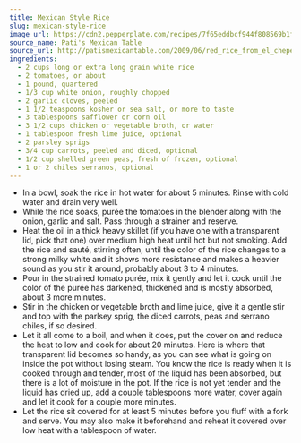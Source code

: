 ```yaml
---
title: Mexican Style Rice
slug: mexican-style-rice
image_url: https://cdn2.pepperplate.com/recipes/7f65eddbcf944f808569b1f693a02b2e.jpg
source_name: Pati's Mexican Table
source_url: http://patismexicantable.com/2009/06/red_rice_from_el_chepe/
ingredients:
  - 2 cups long or extra long grain white rice
  - 2 tomatoes, or about
  - 1 pound, quartered
  - 1/3 cup white onion, roughly chopped
  - 2 garlic cloves, peeled
  - 1 1/2 teaspoons kosher or sea salt, or more to taste
  - 3 tablespoons safflower or corn oil
  - 3 1/2 cups chicken or vegetable broth, or water
  - 1 tablespoon fresh lime juice, optional
  - 2 parsley sprigs
  - 3/4 cup carrots, peeled and diced, optional
  - 1/2 cup shelled green peas, fresh of frozen, optional
  - 1 or 2 chiles serranos, optional
---
```


* In a bowl, soak the rice in hot water for about 5 minutes. Rinse with cold water and drain very well.
* While the rice soaks, purée the tomatoes in the blender along with the onion, garlic and salt. Pass through a strainer and reserve.
* Heat the oil in a thick heavy skillet (if you have one with a transparent lid, pick that one) over medium high heat until hot but not smoking. Add the rice and sauté, stirring often, until the color of the rice changes to a strong milky white and it shows more resistance and makes a heavier sound as you stir it around, probably about 3 to 4 minutes.
* Pour in the strained tomato purée, mix it gently and let it cook until the color of the purée has darkened, thickened and is mostly absorbed, about 3 more minutes.
* Stir in the chicken or vegetable broth and lime juice, give it a gentle stir and top with the parlsey sprig, the diced carrots, peas and serrano chiles, if so desired.
* Let it all come to a boil, and when it does, put the cover on and reduce the heat to low and cook for about 20 minutes. Here is where that transparent lid becomes so handy, as you can see what is going on inside the pot without losing steam. You know the rice is ready when it is cooked through and tender, most of the liquid has been absorbed, but there is a lot of moisture in the pot. If the rice is not yet tender and the liquid has dried up, add a couple tablespoons more water, cover again and let it cook for a couple more minutes.
* Let the rice sit covered for at least 5 minutes before you fluff with a fork and serve. You may also make it beforehand and reheat it covered over low heat with a tablespoon of water.
